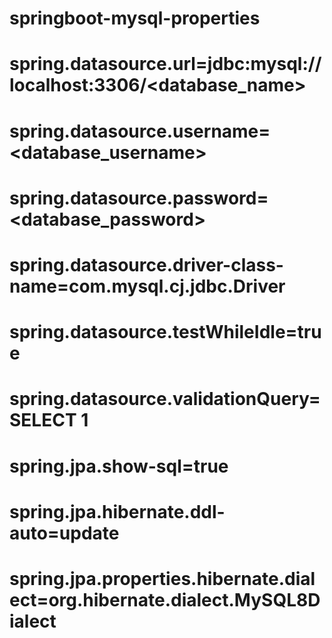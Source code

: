 # springboot-mysql-properties

# spring.datasource.url=jdbc:mysql://localhost:3306/<database_name>
# spring.datasource.username=<database_username>
# spring.datasource.password=<database_password>
# spring.datasource.driver-class-name=com.mysql.cj.jdbc.Driver
# spring.datasource.testWhileIdle=true
# spring.datasource.validationQuery=SELECT 1
# spring.jpa.show-sql=true
# spring.jpa.hibernate.ddl-auto=update
# spring.jpa.properties.hibernate.dialect=org.hibernate.dialect.MySQL8Dialect

